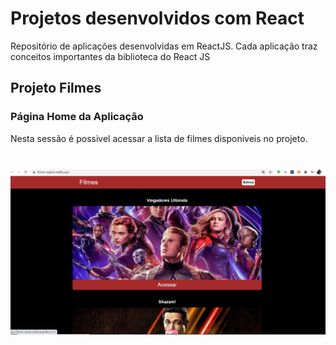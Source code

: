# Projetos desenvolvidos com React

Repositório de aplicações desenvolvidas em ReactJS. Cada aplicação traz conceitos importantes da biblioteca do React JS


## Projeto Filmes


### Página Home da Aplicação

<p>Nesta sessão é possivel acessar a lista de filmes disponiveis no projeto.</p>
<h1 align="center">
    <img alt="Filmes" title="Filmes" src="filmes/.github/filmes-home.png" />
</h1>
